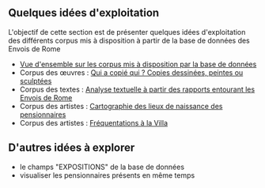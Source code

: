 ## Quelques idées d'exploitation

L'objectif de cette section est de présenter quelques idées d'exploitation des différents corpus mis à disposition à partir de la base de données des Envois de Rome

* [Vue d'ensemble sur les corpus mis à disposition par la base de données](./visualisation_0.md)
* Corpus des œuvres : [Qui a copié qui ? Copies dessinées, peintes ou sculptées](./visualisation_1.md)
* Corpus des textes : [Analyse textuelle à partir des rapports entourant les Envois de Rome](./visualisation_2.md)
* Corpus des artistes : [Cartographie des lieux de naissance des pensionnaires](./visualisation_3.md)
* Corpus des artistes : [Fréquentations à la Villa](./visualisation_4.md)

## D'autres idées à explorer 

* le champs "EXPOSITIONS" de la base de données
* visualiser les pensionnaires présents en même temps

